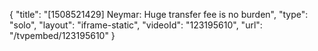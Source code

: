{
    "title": "[1508521429] Neymar: Huge transfer fee is no burden",
    "type": "solo",
    "layout": "iframe-static",
    "videoId": "123195610",
    "url": "\/tvpembed\/123195610"
}